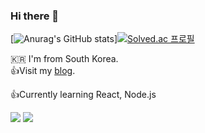 ### Hi there 👋

[![Anurag's GitHub stats](https://github-readme-stats.vercel.app/api?username=koreanddinghwan)][![Solved.ac
프로필](http://mazassumnida.wtf/api/v2/generate_badge?boj=rkdaudghks99)](https://solved.ac/rkdaudghks99)

🇰🇷 I'm from South Korea.  
👍Visit my [blog](https://koreanddinghwan.github.io/). 

👍Currently learning React, Node.js
 
<!-- https://simpleicons.org/  -->
<!-- <img src="https://img.shields.io/badge/기술이름-색상번호?style=for-the-badge&logo=아이콘이름&logoColor=white">  -->
 <img src="https://img.shields.io/badge/PYTHON-3776AB?style=for-the-badge&logo=python&logoColor=white">
 <img src="https://img.shields.io/badge/REACT-61DAFB?style=for-the-badge&logo=react&logoColor=white">

